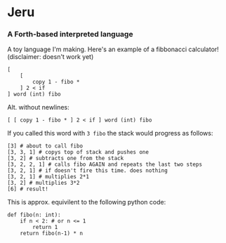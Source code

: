 # Jeru
### A Forth-based interpreted language

A toy language I'm making. Here's an example of a fibbonacci calculator! (disclaimer: doesn't work yet)

```Forth
[
    [
        copy 1 - fibo *
    ] 2 < if
] word (int) fibo
```
Alt. without newlines:
```
[ [ copy 1 - fibo * ] 2 < if ] word (int) fibo
```
If you called this word with `3 fibo` the stack would progress as follows:
```
[3] # about to call fibo
[3, 3, 1] # copys top of stack and pushes one
[3, 2] # subtracts one from the stack
[3, 2, 2, 1] # calls fibo AGAIN and repeats the last two steps
[3, 2, 1] # if doesn't fire this time. does nothing
[3, 2, 1] # multiplies 2*1
[3, 2] # multiplies 3*2
[6] # result!
```

This is approx. equivilent to the following python code:

```
def fibo(n: int):
    if n < 2: # or n <= 1
        return 1
    return fibo(n-1) * n
```
